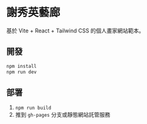 # 謝秀英藝廊

基於 Vite + React + Tailwind CSS 的個人畫家網站範本。

## 開發

```bash
npm install
npm run dev
```

## 部署

1. `npm run build`
2. 推到 `gh-pages` 分支或靜態網站託管服務
